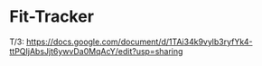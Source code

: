 # Fit-Tracker
Т/З: https://docs.google.com/document/d/1TAi34k9vylb3ryfYk4-ttPQIjAbsJjt6ywvDa0MqAcY/edit?usp=sharing
